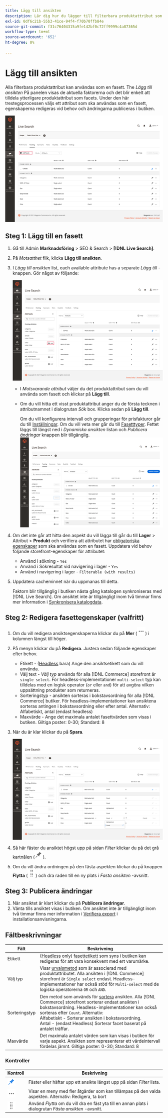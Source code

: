 ```yaml
---
title: Lägg till ansikten
description: Lär dig hur du lägger till filterbara produktattribut som Live Search-ansikten.
exl-id: 0df6c21b-55b3-41ce-94f4-f70b70ffb84e
source-git-commit: f31c76404315a9fe142bf0c72ff9999c4a87365d
workflow-type: tm+mt
source-wordcount: '652'
ht-degree: 0%

---
```


# Lägg till ansikten

Alla filterbara produktattribut kan användas som en fasett. The *Lägg till ansikten* På panelen visas de aktuella faktorerna och det blir enkelt att tilldela ytterligare produktattribut som facets. Under den här trestegsprocessen väljs ett attribut som ska användas som en fasett, egenskaperna redigeras vid behov och ändringarna publiceras i butiken.

![Motstående arbetsyta](assets/facets-add.png)

## Steg 1: Lägg till en fasett

1. Gå till Admin **Marknadsföring** > SEO &amp; Search > **[!DNL Live Search]**.
1. På *Motsatthet* flik, klicka **Lägg till ansikten**.
1. I *Lägg till ansikten* list, each available attribute has a separate *Lägg till* -knappen. Gör något av följande:

   ![Fasett tillagd](assets/facets-list-add.png)

   * I *Motsvarande attribut* väljer du det produktattribut som du vill använda som fasett och klickar på **Lägg till**.
   * Om du vill hitta ett visst produktattribut anger du de första tecknen i attributnamnet i dialogrutan *Sök* box. Klicka sedan på **Lägg till**.

      Om du vill konfigurera intervall och grupperingar för prisfakturor går du till [Inställningar](settings.md). Om du vill veta mer går du till [Fasetttyper](facets-type.md).
Fettet läggs till längst ned i *Dynamiska ansikten* listan och *Publicera ändringar* knappen blir tillgänglig.
   ![Fasett tillagd](assets/facet-added.png)

1. Om det inte går att hitta den aspekt du vill lägga till går du till **Lager** > Attribut > **Produkt** och verifiera att attributet har [obligatoriska egenskaper](facets.md) som ska användas som en fasett. Uppdatera vid behov följande storefront-egenskaper för attributet:

   * Använd i sökning - `Yes`
   * Använd i Sökresultat vid navigering i lager - `Yes`
   * Använd i navigering i lager - `Filterable (with results)`

1. Uppdatera cacheminnet när du uppmanas till detta.

   Faktorn blir tillgänglig i butiken nästa gång katalogen synkroniseras med [!DNL Live Search]. Om ansiktet inte är tillgängligt inom två timmar finns mer information i [Synkronisera katalogdata](install.md#synchronize-catalog-data).

## Steg 2: Redigera fasettegenskaper (valfritt)

1. Om du vill redigera ansiktsegenskaperna klickar du på **Mer** (![Fler väljare](assets/btn-more.png)) i kolumnen längst till höger.
1. På menyn klickar du på **Redigera**. Justera sedan följande egenskaper efter behov.

   * Etikett - ([Headless](facets-type.md) bara) Ange den ansiktsetikett som du vill använda.
   * Välj text - *Välj typ* används för alla [!DNL Commerce] storefront är `single select`. För headless-implementationer `multi-select` typ kan tilldelas med en logisk operator (`or` eller `and`) för att avgöra vilken uppsättning produkter som returneras.
   * Sorteringstyp - ansikten sorteras i bokstavsordning för alla [!DNL Commerce] butiker. För headless-implementationer kan ansiktena sorteras antingen i bokstavsordning eller efter antal. Alternativ: Alfabetiskt, antal (endast headless)
   * Maxvärde - Ange det maximala antalet fasettvärden som visas i butiken. Giltiga poster: 0-30; Standard: 8

1. När du är klar klickar du på **Spara**.

   ![Motstående arbetsyta](assets/facet-edit.png)

1. Så här fäster du ansiktet högst upp på sidan *Filter* klickar du på det grå kartnålen (![Fästväljare](assets/btn-pin-gray.png)).
1. Om du vill ändra ordningen på den fästa aspekten klickar du på knappen **Flytta** (![Flytta väljare](assets/btn-move.png)) och dra raden till en ny plats i *Fasta ansikten* -avsnitt.

## Steg 3: Publicera ändringar

1. När ansiktet är klart klickar du på **Publicera ändringar**.
1. Vänta tills ansiktet visas i butiken.
Om ansiktet inte är tillgängligt inom två timmar finns mer information i [Verifiera export](install.md#synchronize-catalog-data) i installationsanvisningarna.

## Fältbeskrivningar

| Fält | Beskrivning |
|--- |--- |
| Etikett | ([Headless](facets-type.md) only) [fasettetikett](facets-type.md) som syns i butiken kan redigeras för att vara konsekvent med ert varumärke. |
| Välj typ | Visar [urvalsmetod](facets-type.md) som är associerad med produktattributet. Alla ansikten i [!DNL Commerce] storefront är `Single select` endast. Headless-implementationer har också stöd för `Multi-select` med de logiska operatorerna `OR` och `AND`. |
| Sorteringstyp | Den metod som används för [sortera](facets-type.md) ansikten. Alla [!DNL Commerce] storefront sorterar endast ansikten i bokstavsordning. Headless-implementationer kan också sorteras efter `Count`. Alternativ:<br />Alfabetiskt - Sorterar ansikten i bokstavsordning.<br />Antal - (endast Headless) Sorterar facet baserat på antalet träffar. |
| Maxvärde | Det maximala antalet värden som kan visas i butiken för varje aspekt. Ansikten som representerar ett värdeintervall fördelas jämnt. Giltiga poster: 0-30; Standard: 8 |

### Kontroller

| Kontroll | Beskrivning |
|--- |--- |
| ![Fästväljare](assets/btn-pin-blue.png) | Fäster eller häftar upp ett ansikte längst upp på sidan *Filter* lista. |
| ![Fler väljare](assets/btn-more.png) | Visar en meny med fler åtgärder som kan tillämpas på den valda aspekten. Alternativ: Redigera, ta bort |
| ![Flytta väljare](assets/btn-move.png) | Använd *Flytta* om du vill dra en fäst yta till en annan plats i dialogrutan *Fästa ansikten* -avsnitt. |
